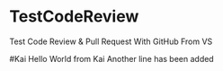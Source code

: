# TestCodeReview
Test Code Review &amp; Pull Request With GitHub From VS

#Kai
Hello World from Kai
Another line has been added